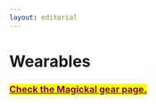 ```yaml
---
layout: editorial
---
```


# Wearables

###

### [<mark style="color:purple;">Check the Magickal gear page.</mark>](../../undefined-3/developing/)

###
